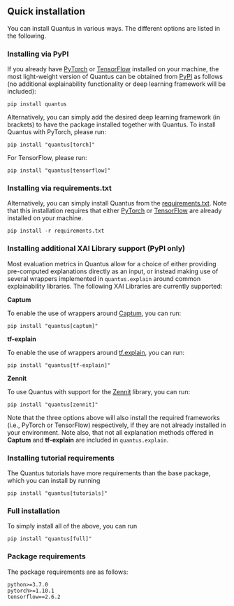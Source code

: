 ## Quick installation

You can install Quantus in various ways. The different options are listed in the following.

### Installing via PyPI

If you already have [PyTorch](https://pytorch.org/) or [TensorFlow](https://www.tensorflow.org) installed on your machine, 
the most light-weight version of Quantus can be obtained from [PyPI](https://pypi.org/project/quantus/) as follows (no additional explainability functionality or deep learning framework will be included):

```setup
pip install quantus
```
Alternatively, you can simply add the desired deep learning framework (in brackets) to have the package installed together with Quantus.
To install Quantus with PyTorch, please run:
```setup
pip install "quantus[torch]"
```

For TensorFlow, please run:

```setup
pip install "quantus[tensorflow]"
```

### Installing via requirements.txt

Alternatively, you can simply install Quantus from the [requirements.txt](https://github.com/understandable-machine-intelligence-lab/Quantus/blob/main/requirements.txt).
Note that this installation requires that either [PyTorch](https://pytorch.org/) or [TensorFlow](https://www.TensorFlow.org) are already installed on your machine.

```setup
pip install -r requirements.txt
```

### Installing additional XAI Library support (PyPI only)

Most evaluation metrics in Quantus allow for a choice of either providing pre-computed explanations directly as an input, or instead making use of several wrappers implemented in `quantus.explain` around common explainability libraries. The
following XAI Libraries are currently supported:

**Captum**

To enable the use of wrappers around [Captum](https://captum.ai/), you can run:

```setup
pip install "quantus[captum]"
```

**tf-explain**

To enable the use of wrappers around [tf.explain](https://github.com/sicara/tf-explain), you can run:

```setup
pip install "quantus[tf-explain]"
```

**Zennit**

To use Quantus with support for the [Zennit](https://github.com/chr5tphr/zennit) library, you can run:

```setup
pip install "quantus[zennit]"
```

Note that the three options above will also install the required frameworks (i.e., PyTorch or TensorFlow) respectively,
if they are not already installed in your environment. Note also, that not all explanation methods offered in **Captum** and **tf-explain**
 are included in `quantus.explain`.

### Installing tutorial requirements

The Quantus tutorials have more requirements than the base package, which you can install by running

```setup
pip install "quantus[tutorials]"
```

### Full installation

To simply install all of the above, you can run

```setup
pip install "quantus[full]"
```

### Package requirements

The package requirements are as follows:
```
python>=3.7.0
pytorch>=1.10.1
tensorflow==2.6.2
```
